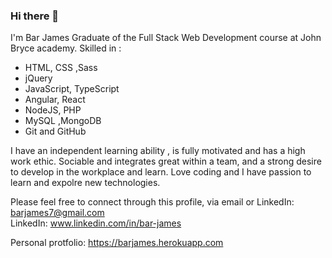 ### Hi there 👋


I'm Bar James 
Graduate of the Full Stack Web Development course at John Bryce academy.
Skilled in :
- HTML, CSS ,Sass
- jQuery
- JavaScript, TypeScript
- Angular, React 
- NodeJS, PHP
- MySQL ,MongoDB
- Git and GitHub


I have an independent learning ability , is fully motivated and has a high work ethic.
Sociable and integrates great within a team, and a strong desire to develop in the workplace and learn.
Love coding and I have passion to learn and expolre new technologies.

Please feel free to connect through this profile, via email or LinkedIn: </br>
barjames7@gmail.com </br>
LinkedIn: www.linkedin.com/in/bar-james</br>

Personal protfolio: https://barjames.herokuapp.com
